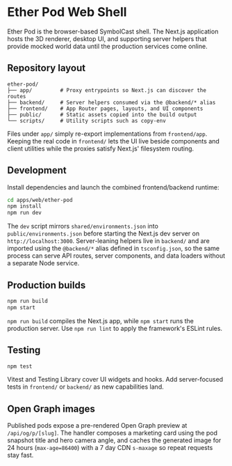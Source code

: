 # Ether Pod Web Shell

Ether Pod is the browser-based SymbolCast shell. The Next.js application hosts
the 3D renderer, desktop UI, and supporting server helpers that provide mocked
world data until the production services come online.

## Repository layout

```
ether-pod/
├── app/         # Proxy entrypoints so Next.js can discover the routes
├── backend/     # Server helpers consumed via the @backend/* alias
├── frontend/    # App Router pages, layouts, and UI components
├── public/      # Static assets copied into the build output
└── scripts/     # Utility scripts such as copy-env
```

Files under `app/` simply re-export implementations from `frontend/app`. Keeping
the real code in `frontend/` lets the UI live beside components and client
utilities while the proxies satisfy Next.js' filesystem routing.

## Development

Install dependencies and launch the combined frontend/backend runtime:

```bash
cd apps/web/ether-pod
npm install
npm run dev
```

The `dev` script mirrors `shared/environments.json` into
`public/environments.json` before starting the Next.js dev server on
`http://localhost:3000`. Server-leaning helpers live in `backend/` and are
imported using the `@backend/*` alias defined in `tsconfig.json`, so the same
process can serve API routes, server components, and data loaders without a
separate Node service.

## Production builds

```bash
npm run build
npm start
```

`npm run build` compiles the Next.js app, while `npm start` runs the production
server. Use `npm run lint` to apply the framework's ESLint rules.

## Testing

```bash
npm test
```

Vitest and Testing Library cover UI widgets and hooks. Add server-focused tests
in `frontend/` or `backend/` as new capabilities land.

## Open Graph images

Published pods expose a pre-rendered Open Graph preview at
`/api/og/p/[slug]`. The handler composes a marketing card using the pod
snapshot title and hero camera angle, and caches the generated image for
24 hours (`max-age=86400`) with a 7 day CDN `s-maxage` so repeat requests
stay fast.
